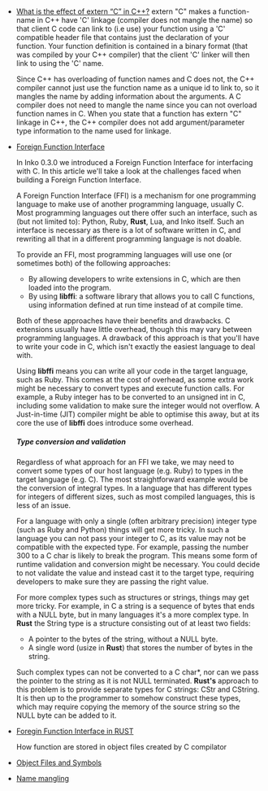 ### 


- [What is the effect of extern “C” in C++?](https://stackoverflow.com/questions/1041866/what-is-the-effect-of-extern-c-in-c)
	extern "C" makes a function-name in C++ have 'C' linkage (compiler does not mangle the name) so that client C code can link to (i.e use) your function using a 'C' compatible header file that contains just the declaration of your function. Your function definition is contained in a binary format (that was compiled by your C++ compiler) that the client 'C' linker will then link to using the 'C' name.

	Since C++ has overloading of function names and C does not, the C++ compiler cannot just use the function name as a unique id to link to, so it mangles the name by adding information about the arguments. A C compiler does not need to mangle the name since you can not overload function names in C. When you state that a function has extern "C" linkage in C++, the C++ compiler does not add argument/parameter type information to the name used for linkage.


	
- [Foreign Function Interface](https://inko-lang.org/news/the-challenge-of-building-a-foreign-function-interface/)

	In Inko 0.3.0 we introduced a Foreign Function Interface for interfacing with C. In this article we'll take a look at the challenges faced when building a Foreign Function Interface.

	A Foreign Function Interface (FFI) is a mechanism for one programming language to make use of another programming language, usually C. Most programming languages out there offer such an interface, such as (but not limited to): Python, Ruby, **Rust**, Lua, and Inko itself. Such an interface is necessary as there is a lot of software written in C, and rewriting all that in a different programming language is not doable.

	To provide an FFI, most programming languages will use one (or sometimes both) of the following approaches:

	- By allowing developers to write extensions in C, which are then loaded into the program.
	- By using **libffi**: a software library that allows you to call C functions, using information defined at run time instead of at compile time.

	Both of these approaches have their benefits and drawbacks. C extensions usually have little overhead, though this may vary between programming languages. A drawback of this approach is that you'll have to write your code in C, which isn't exactly the easiest language to deal with.

	Using **libffi** means you can write all your code in the target language, such as Ruby. This comes at the cost of overhead, as some extra work might be necessary to convert types and execute function calls. For example, a Ruby integer has to be converted to an unsigned int in C, including some validation to make sure the integer would not overflow. A Just-in-time (JIT) compiler might be able to optimise this away, but at its core the use of **libffi** does introduce some overhead.

	##### Type conversion and validation
	Regardless of what approach for an FFI we take, we may need to convert some types of our host language (e.g. Ruby) to types in the target language (e.g. C). The most straightforward example would be the conversion of integral types. In a language that has different types for integers of different sizes, such as most compiled languages, this is less of an issue.

	For a language with only a single (often arbitrary precision) integer type (such as Ruby and Python) things will get more tricky. In such a language you can not pass your integer to C, as its value may not be compatible with the expected type. For example, passing the number 300 to a C char is likely to break the program. This means some form of runtime validation and conversion might be necessary. You could decide to not validate the value and instead cast it to the target type, requiring developers to make sure they are passing the right value.

	For more complex types such as structures or strings, things may get more tricky. For example, in C a string is a sequence of bytes that ends with a NULL byte, but in many languages it's a more complex type. In **Rust** the String type is a structure consisting out of at least two fields:

	- A pointer to the bytes of the string, without a NULL byte.
	- A single word (usize in **Rust**) that stores the number of bytes in the string.

	Such complex types can not be converted to a C char*, nor can we pass the pointer to the string as it is not NULL terminated. **Rust's** approach to this problem is to provide separate types for C strings: CStr and CString. It is then up to the programmer to somehow construct these types, which may require copying the memory of the source string so the NULL byte can be added to it.

- [Foregin Function Interface in RUST](https://doc.rust-lang.org/1.9.0/book/ffi.html)



	How function are stored in object files created by C compilator
- [Object Files and Symbols](http://nickdesaulniers.github.io/blog/2016/08/13/object-files-and-symbols/)

- [Name mangling](https://en.wikipedia.org/wiki/Name_mangling)